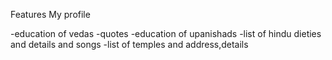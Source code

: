 Features
My profile

-education of vedas
-quotes
-education of upanishads
-list of hindu dieties and details and songs
-list of temples and address,details
